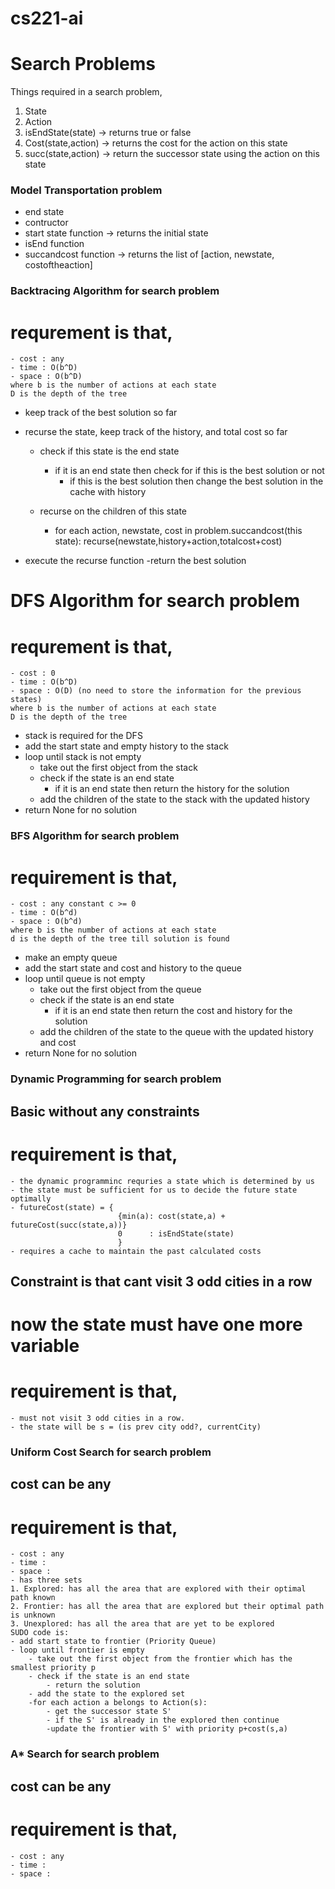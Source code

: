 # cs221-ai

# Search Problems
Things required in a search problem,

1. State
2. Action
3. isEndState(state) -> returns true or false
4. Cost(state,action) -> returns the cost for the action on this state
5. succ(state,action) -> return the successor state using the action on this state

### Model Transportation problem
- end state
- contructor
- start state function -> returns the initial state
- isEnd function
- succandcost function -> returns the list of [action, newstate, costoftheaction]
### Backtracing Algorithm for search problem
 # requrement is that,
    - cost : any
    - time : O(b^D) 
    - space : O(b^D)
    where b is the number of actions at each state
    D is the depth of the tree

- keep track of the best solution so far
- recurse the state, keep track of the history, and total cost so far
    - check if this state is the end state
        - if it is an end state then check for if this is the best solution or not
            - if this is the best solution then change the best solution in the cache with history
    
    - recurse on the children of this state
        - for each action, newstate, cost in problem.succandcost(this state):
            recurse(newstate,history+action,totalcost+cost)

- execute the recurse function
-return the best solution

# DFS Algorithm for search problem

# requrement is that,
    - cost : 0
    - time : O(b^D) 
    - space : O(D) (no need to store the information for the previous states)
    where b is the number of actions at each state
    D is the depth of the tree
- stack is required for the DFS
- add the start state and empty history to the stack
- loop until stack is not empty
    - take out the first object from the stack
    - check if the state is an end state
        - if it is an end state then return the history for the solution
    - add the children of the state to the stack with the updated history
- return None for no solution

### BFS Algorithm for search problem

# requirement is that,
    - cost : any constant c >= 0
    - time : O(b^d) 
    - space : O(b^d)
    where b is the number of actions at each state
    d is the depth of the tree till solution is found

- make an empty queue
- add the start state and cost and history to the queue
- loop until queue is not empty
    - take out the first object from the queue
    - check if the state is an end state
        - if it is an end state then return the cost and history for the solution
    - add the children of the state to the queue with the updated history and cost
- return None for no solution

### Dynamic Programming for search problem
## Basic without any constraints
# requirement is that,
    - the dynamic programminc requries a state which is determined by us
    - the state must be sufficient for us to decide the future state optimally
    - futureCost(state) = {
                            {min(a): cost(state,a) + futureCost(succ(state,a))}
                            0      : isEndState(state)
                            }
    - requires a cache to maintain the past calculated costs

## Constraint is that cant visit 3 odd cities in a row
# now the state must have one more variable
# requirement is that,
    - must not visit 3 odd cities in a row.
    - the state will be s = (is prev city odd?, currentCity)

### Uniform Cost Search for search problem
## cost can be any
# requirement is that,
    - cost : any
    - time :
    - space :
    - has three sets 
    1. Explored: has all the area that are explored with their optimal path known
    2. Frontier: has all the area that are explored but their optimal path is unknown
    3. Unexplored: has all the area that are yet to be explored
    SUDO code is:
    - add start state to frontier (Priority Queue)
    - loop until frontier is empty
        - take out the first object from the frontier which has the smallest priority p
        - check if the state is an end state
            - return the solution
        - add the state to the explored set
        -for each action a belongs to Action(s):
            - get the successor state S'
            - if the S' is already in the explored then continue
            -update the frontier with S' with priority p+cost(s,a)
    

### A* Search for search problem
## cost can be any
# requirement is that,
    - cost : any
    - time :
    - space :

